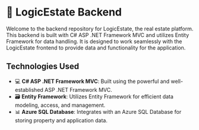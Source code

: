# 🏡 LogicEstate Backend 

Welcome to the backend repository for LogicEstate, the real estate platform. This backend is built with C# ASP .NET Framework MVC and utilizes Entity Framework for data handling. It is designed to work seamlessly with the LogicEstate frontend to provide data and functionality for the application.

## Technologies Used

- 💻 **C# ASP .NET Framework MVC**: Built using the powerful and well-established ASP .NET Framework MVC.
- 🗃️ **Entity Framework**: Utilizes Entity Framework for efficient data modeling, access, and management.
- 📊 **Azure SQL Database**: Integrates with an Azure SQL Database for storing property and application data.
